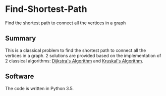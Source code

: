 # Find-Shortest-Path
Find the shortest path to connect all the vertices in a graph

## Summary
This is a classical problem to find the shortest path to connect all the vertices in a graph. 2 solutions are provided based on the implementation of 2 classical algorithms: [Dijkstra's Algorithm](https://github.com/ljj-ml/Find-Shortest-Path/blob/master/shortest_path_Dijkstras_Algorithm.py) and [Kruskal's Algorithm](https://github.com/ljj-ml/Find-Shortest-Path/blob/master/shortest_path_Kruskals_Algorithm.py).

## Software
The code is written in Python 3.5.
